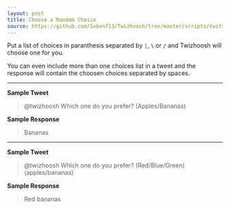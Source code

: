 ```yaml
---
layout: post
title: Choose a Random Choice
source: https://github.com/Soben713/Twizhoosh/tree/master/scripts/twitter_related/choose_random_choice
---
```


Put a list of choices in paranthesis separated by `|`, `\` or `/` and Twizhoosh will choose one for you.

You can even include more than one choices list in a tweet and the response will contain the choosen choices
separated by spaces.

---

**Sample Tweet**

> @twizhoosh Which one do you prefer? (Apples/Bananas)

<!--more-->

**Sample Response**

> Bananas

---

**Sample Tweet**

> @twizhoosh Which one do you prefer? (Red/Blue/Green) (apples/bananas)

**Sample Response**

> Red bananas